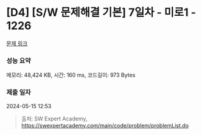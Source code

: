 # [D4] [S/W 문제해결 기본] 7일차 - 미로1 - 1226 

[문제 링크](https://swexpertacademy.com/main/code/problem/problemDetail.do?contestProbId=AV14vXUqAGMCFAYD) 

### 성능 요약

메모리: 48,424 KB, 시간: 160 ms, 코드길이: 973 Bytes

### 제출 일자

2024-05-15 12:53



> 출처: SW Expert Academy, https://swexpertacademy.com/main/code/problem/problemList.do